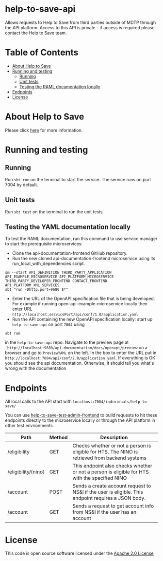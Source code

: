 help-to-save-api
================

Allows requests to Help to Save from third parties outside of MDTP through the API platform. Access to this API is private - if access
is required please contact the Help to Save team. 


Table of Contents
=================

* [About Help to Save](#about-help-to-save)
* [Running and testing](#running-and-testing)
   * [Running](#running)
   * [Unit tests](#unit-tests)
   * [Testing the RAML documentation locally](#testing-the-raml-documentation-locally)
* [Endpoints](#endpoints)
* [License](#license)

About Help to Save
==================
Please click [here](https://github.com/hmrc/help-to-save#about-help-to-save) for more information.

Running and testing
===================

Running
-------

Run `sbt run` on the terminal to start the service. The service runs on port 7004 by default.

Unit tests
----------
Run `sbt test` on the terminal to run the unit tests.


Testing the YAML documentation locally   
--------------------------------------
To test the RAML documentation, run this command to use service manager to start the prerequisite microservices:

- Clone the api-documentation-frontend GitHub repository.
- Run the new cloned api-documentation-frontend microservice using its run_local_with_dependencies script.

```
sm --start API_DEFINITION THIRD_PARTY_APPLICATION API_EXAMPLE_MICROSERVICE API_PLATFORM_MICROSERVICE THIRD_PARTY_DEVELOPER_FRONTEND CONTACT_FRONTEND API_PLATFORM_XML_SERVICES
sbt "run -Dhttp.port=9680 $*"
```
- Enter the URL of the OpenAPI specification file that is being developed. For example if running open-api-example-microservice locally then enter URL `http://localhost:servicePort/api/conf/1.0/application.yaml`
- Run the API containing the new OpenAPI specification locally: start up `help-to-save-api` on port `7004` using

```
sbt run

```
in the `help-to-save-api` repo. Navigate to the preview page at ` 'http://localhost:9680/api-documentation/docs/openapi/preview` on a browser
and go to `PreviewYAML` on the left. In the box to enter the URL put in `http://localhost:7004/api/conf/2.0/application.yaml`.
If everything is OK you should see the api documentation. Otherwise, it should tell you what's wrong with the documentation


Endpoints
=========

All local calls to the API start with `localhost:7004/individuals/help-to-save/`

You can use [help-to-save-test-admin-frontend](https://github.com/hmrc/help-to-save-test-admin-frontend) to build 
requests to hit these endpoints directly to the microservice locally or through the API platform in other test environments. 

| Path                | Method | Description |
|---------------------|--------|-------------|
| /eligibility        | GET    | Checks whether or not a person is eligible for HTS. The  NINO is retrieved from backend systems |
| /eligibility/{nino} | GET    | This endpoint also checks whether or not a person is eligible for HTS with the specified NINO |
| /account            | POST   | Sends a create account request to NS&I if the user is eligible. This endpoint requires a JSON body. <br> |
| /account            | GET    | Sends a request to get account info from NS&I if the user has an account |

License
=======
This code is open source software licensed under the [Apache 2.0 License]("http://www.apache.org/licenses/LICENSE-2.0.html")
